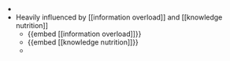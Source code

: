-
- Heavily influenced by [[information overload]] and [[knowledge nutrition]]
	- {{embed [[information overload]]}}
	- {{embed [[knowledge nutrition]]}}
	-